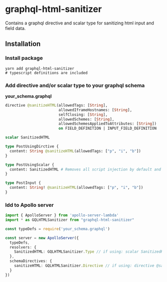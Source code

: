 
# graphql-html-sanitizer

Contains a graphql directive and scalar type for sanitizing html input and field data.

## Installation

### Install package

```
yarn add graphql-html-sanitizer
# typescript definitions are included
```


### Add directive and/or scalar type to your graphql schema

__your_schema.graphql__
```graphql
directive @sanitizeHTML(allowedTags: [String], 
                        allowedIframeHostnames: [String], 
                        selfClosing: [String], 
                        allowedSchemes: [String], 
                        allowedSchemesAppliedToAttributes: [String]) 
                        on FIELD_DEFINITION | INPUT_FIELD_DEFINITION

scalar SanitizedHTML

type PostUsingDirctive {
  content: String @sanitizeHTML(allowedTags: ["p", "i", "b"])
}

type PostUsingScalar {
  content: SanitizedHTML # Removes all script injection by default and leaves safe html
}

type PostInput {
  content: String! @sanitizeHTML(allowedTags: ["p", "i", "b"])
}
```

### Idd to Apollo server

```typescript
import { ApolloServer } from 'apollo-server-lambda'
import * as GQLHTMLSanitizer from "graphql-html-sanitizer"

const typeDefs = require('your_schema.graphql')

const server = new ApolloServer({
  typeDefs,
  resolvers: {
    SanitizedHTML: GQLHTMLSanitizer.Type // if using: scalar SanitizedHTML
  },
  schemaDirectives: {
    sanitizeHTML: GQLHTMLSanitizer.Directive // if using: directive @sanitizeHTML
  }
})
```
